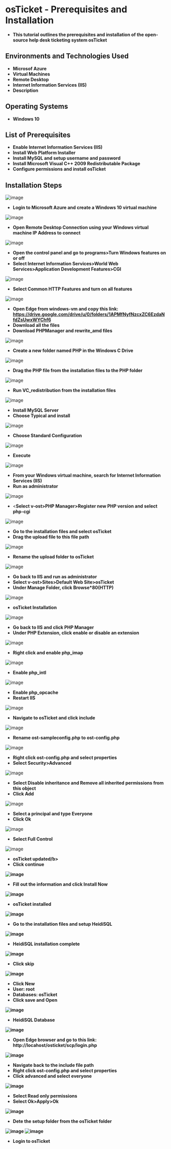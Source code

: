 <h1>osTicket - Prerequisites and Installation</h1>

- <b>This tutorial outlines the prerequisites and installation of the open-source help desk ticketing system osTicket</b>

<h2>Environments and Technologies Used</h2>

- <b>Microsof Azure</b> 
- <b>Virtual Machines</b>
- <b>Remote Desktop</b>
- <b>Internet Information Services (IIS)</b>
- <b>Description</b>

<h2>Operating Systems</h2>

- <b>Windows 10</b>

<h2>List of Prerequisites</h2>

- <b>Enable Internet Information Services (IIS)</b>
- <b>Install Web Platform Installer</b>
- <b>Install MySQL and setup username and password </b>
- <b>Install Microsoft Visual C++ 2009 Redistributable Package </b>
- <b>Configure permissions and install osTicket</b>

<h2>Installation Steps</h2>

![image](https://github.com/user-attachments/assets/ec44ed97-8329-42a7-8d10-5ed0fc8f1b6c)
- <b>Login to Microsoft Azure and create a Windows 10 virtual machine</b>

![image](https://github.com/user-attachments/assets/28272fde-e942-4c91-be03-a315bb34a3f4)
- <b>Open Remote Desktop Connection using your Windows virtual machine IP Address to connect</b>

![image](https://github.com/user-attachments/assets/6796a496-b76d-41c4-9a61-e7c5d0c24da5)
- <b>Open the control panel and go to programs>Turn Windows features on or off</b>
- <b>Select Internet Information Services>World Web Services>Application Development Features>CGI</b>

![image](https://github.com/user-attachments/assets/d3c9338b-4e91-47f6-a10b-7ceb5d9e6a33)
- <b>Select Common HTTP Features and turn on all features</b>

![image](https://github.com/user-attachments/assets/51608221-4cde-4df3-994d-887d54886747)
- <b>Open Edge from windows-vm and copy this link: https://drive.google.com/drive/u/0/folders/1APMfNyfNzcxZC6EzdaNfdZsUwxWYChf6</b>
- <b>Download all the files</b>
- <b>Download PHPManager and rewrite_amd files</b>

![image](https://github.com/user-attachments/assets/e5de5074-6dd6-43c2-8766-90b2f068a500)
- <b>Create a new folder named PHP in the Windows C Drive</b>

![image](https://github.com/user-attachments/assets/3287dfe1-3f0e-42b9-8d25-6b2f3cfcf3e9)
- <b>Drag the PHP file from the installation files to the PHP folder</b>

![image](https://github.com/user-attachments/assets/fcc1e6da-a33f-4bae-8463-97e9c87a1341)
- <b>Run VC_redistribution from the installation files</b>

![image](https://github.com/user-attachments/assets/7fce934c-563d-4075-b3f3-2276023becc0)
- <b>Install MySQL Server</b>
- <b>Choose Typical and install</b>

![image](https://github.com/user-attachments/assets/0cfc3f36-0a51-4411-9ba8-bf25309ac608)
- <b>Choose Standard Configuration</b>

![image](https://github.com/user-attachments/assets/9ddf1814-5c0f-4fa7-9466-d23f2173fb55)
- <b>Execute</b>

![image](https://github.com/user-attachments/assets/f1f36298-cfd2-4655-89de-c2726e71f29b)
- <b>From your Windows virtual machine, search for Internet Information Services (IIS)</b>
- <b>Run as administrator</b>

![image](https://github.com/user-attachments/assets/9c7b0e1d-5b26-44a2-a12f-8ec6dd4a0e05)
- <<b>Select v-ost>PHP Manager>Register new PHP version and select php-cgi</b>

![image](https://github.com/user-attachments/assets/f7b1f420-4d9f-4e11-a670-6e7a71eeacfc)
- <b>Go to the installation files and select osTicket</b>
- <b>Drag the upload file to this file path</b>

![image](https://github.com/user-attachments/assets/6ef40445-90bb-41a5-bcd9-f6e75927c22c)
- <b>Rename the upload folder to osTicket</b>

![image](https://github.com/user-attachments/assets/53a4e1d4-1ebf-413d-b222-f9cb4ce7d958)
- <b>Go back to IIS and run as administrator</b>
- <b>Select v-ost>Sites>Default Web Site>osTicket</b>
- <b>Under Manage Folder, click Browse*80(HTTP)</b>

![image](https://github.com/user-attachments/assets/8be3c3dc-6333-463e-aaf0-b819f7756156)
- <b>osTicket Installation</b>

![image](https://github.com/user-attachments/assets/15562ce3-6970-4d78-9947-96f6c6e8a634)
- <b>Go back to IIS and click PHP Manager</b>
- <b>Under PHP Extension, click enable or disable an extension</b>

![image](https://github.com/user-attachments/assets/e36e3006-6392-485c-9898-8698af52a11c)
- <b>Right click and enable php_imap</b>

![image](https://github.com/user-attachments/assets/74f2e888-15fd-4e8a-a7b1-aa90fd748f3d)
- <b>Enable php_intl</b>

![image](https://github.com/user-attachments/assets/4bb063fb-4fdb-4575-8adf-5d49bf0066ee)
- <b>Enable php_opcache</b>
- <b>Restart IIS</b>

![image](https://github.com/user-attachments/assets/361908c1-cc6c-47d3-91fd-bd846d7bb41a)
- <b>Navigate to osTicket and click include</b>

![image](https://github.com/user-attachments/assets/f5510708-6304-4b19-abda-9b6a8827065d)
- <b>Rename ost-sampleconfig.php to ost-config.php</b>

![image](https://github.com/user-attachments/assets/c6b22e58-a97f-4587-b99a-8e1ea432c949)
- <b>Right click ost-config.php and select properties</b>
- <b>Select Security>Advanced</b>

![image](https://github.com/user-attachments/assets/125183b6-f748-4a0a-aa01-d8c4194dcb0b)
- <b>Select Disable inheritance and Remove all inherited permissions from this object</b>
- <b>Click Add</b>

![image](https://github.com/user-attachments/assets/2a9710cc-a166-414a-8fcf-7ff0887166ef)
- <b>Select a principal and type Everyone</b>
- <b>Click Ok</b>

![image](https://github.com/user-attachments/assets/484ff7ea-f554-408c-ad9a-ba8be72e3dfc)
- <b>Select Full Control</b>

![image](https://github.com/user-attachments/assets/5fd66be4-0bb5-4be8-9224-19ff517ccf59)
- <b>osTicket updated/b>
- <b>Click continue</b>

![image](https://github.com/user-attachments/assets/6ea83228-cced-457d-9a1e-e93eca6be705)
- <b>Fill out the information and click Install Now</b>

![image](https://github.com/user-attachments/assets/fed676a3-abf3-4bf1-a19a-9e5a2984857f)
- <b>osTicket installed</b>

![image](https://github.com/user-attachments/assets/25063c13-07ba-4992-932e-f97a02842aad)
- <b>Go to the installation files and setup HeidiSQL</b>

![image](https://github.com/user-attachments/assets/594796bc-f34c-459a-86a4-8941ab5daf57)
- <b>HeidiSQL installation complete</b>

![image](https://github.com/user-attachments/assets/44f29231-959b-49fd-94a9-1e62a80ae761)
- <b>Click skip</b>

![image](https://github.com/user-attachments/assets/63e090c3-eac9-4866-8488-784c68a5bf0c)
- <b>Click New</b>
- <b>User: root</b>
- <b>Databases: osTicket</b>
- <b>Click save and Open</b>

![image](https://github.com/user-attachments/assets/b34c1653-a138-4da6-af59-376e36fe6357)
- <b>HeidiSQL Database</b>

![image](https://github.com/user-attachments/assets/b1cf340a-5c14-4694-b022-9cfcb18b6011)
- <b>Open Edge browser and go to this link: http://locahost/osticket/scp/login.php</b>

![image](https://github.com/user-attachments/assets/dcbbe744-057d-4e54-a2ce-7c3a1cc3e053)
- <b>Navigate back to the include file path</b>
- <b>Right click ost-config.php and select properties</b>
- <b>Click advanced and select everyone</b>

![image](https://github.com/user-attachments/assets/f6f0ba87-04f6-4227-a0d7-2ff35fd50c23)
- <b>Select Read only permissions</b>
- <b>Select Ok>Apply>Ok</b>

![image](https://github.com/user-attachments/assets/920f83a0-03bb-4286-a699-6c40bd25167b)
- <b>Dete the setup folder from the osTicket folder</b>

![image](https://github.com/user-attachments/assets/380aa69a-730a-42fe-a361-f9651fa5cb49)
![image](https://github.com/user-attachments/assets/f49cc9d9-35a0-4a72-80ae-8f0f0cc68a6f)
- <b>Login to osTicket</b>

